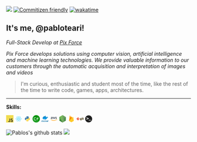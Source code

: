 ![](https://visitor-badge.glitch.me/badge?page_id=ridermansb.ridermansb) [![Commitizen friendly](https://img.shields.io/badge/commitizen-friendly-brightgreen.svg)](http://commitizen.github.io/cz-cli/)
[![wakatime](https://wakatime.com/badge/user/de65bb6a-656d-4719-97a5-9ed3c5797ec7.svg)](https://wakatime.com/@de65bb6a-656d-4719-97a5-9ed3c5797ec7)

<h2>It's me, @pabloteari!</h2>
<p><em>Full-Stack Develop at <a href="https://pixforce.com.br/">Pix Force</a></br>
 
  Pix Force develops solutions using computer vision, artificial intelligence and machine learning technologies. We provide valuable information to our customers through the automatic acquisition and interpretation of images and videos
</em></p>

> I'm curious, enthusiastic and student most of the time, like the rest of the time to write code, games, apps, architectures. 
-----------

**Skills:**  

<code><img height="20" src="https://raw.githubusercontent.com/github/explore/80688e429a7d4ef2fca1e82350fe8e3517d3494d/topics/javascript/javascript.png"></code>
<code><img height="20" src="https://raw.githubusercontent.com/github/explore/80688e429a7d4ef2fca1e82350fe8e3517d3494d/topics/react/react.png"></code>
<code><img height="20" src="https://raw.githubusercontent.com/github/explore/80688e429a7d4ef2fca1e82350fe8e3517d3494d/topics/python/python.png"></code>
<code><img height="20" src="https://raw.githubusercontent.com/github/explore/80688e429a7d4ef2fca1e82350fe8e3517d3494d/topics/csharp/csharp.png"></code>
<code><img height="20" src="https://raw.githubusercontent.com/github/explore/80688e429a7d4ef2fca1e82350fe8e3517d3494d/topics/docker/docker.png"></code>
<code><img height="20" src="https://raw.githubusercontent.com/github/explore/80688e429a7d4ef2fca1e82350fe8e3517d3494d/topics/aws/aws.png"></code>
<code><img height="20" src="https://raw.githubusercontent.com/github/explore/80688e429a7d4ef2fca1e82350fe8e3517d3494d/topics/nodejs/nodejs.png"></code>
<code><img height="20" src="https://raw.githubusercontent.com/github/explore/80688e429a7d4ef2fca1e82350fe8e3517d3494d/topics/firebase/firebase.png"></code>
<code><img height="20" src="https://raw.githubusercontent.com/github/explore/80688e429a7d4ef2fca1e82350fe8e3517d3494d/topics/git/git.png"></code>
<code><img height="20" src="https://raw.githubusercontent.com/github/explore/80688e429a7d4ef2fca1e82350fe8e3517d3494d/topics/terminal/terminal.png"></code>


![Pablos's github stats](https://github-readme-stats.vercel.app/api?username=pabloteari&show_icons=true&hide_border=true)
<img height="180em" src="https://github-readme-stats.vercel.app/api/top-langs/?username=pabloteari&layout=compact&langs_count=8"/>
